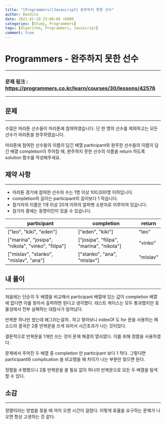 ```yaml
---
title: "[Programmers][Javascript] 완주하지 못한 선수"
author: Bandito
date: 2021-01-10 23:00:00 +0900
categories: [Study, Programmers]
tags: [Algorithm, Programmers, Javascript]
comment: true
---
```

 
# Programmers - 완주하지 못한 선수
***
### 문제 링크 : <https://programmers.co.kr/learn/courses/30/lessons/42576>

***

## 문제
***
수많은 마라톤 선수들이 마라톤에 참여하였습니다. 단 한 명의 선수를 제외하고는 모든 선수가 마라톤을 완주하였습니다.

마라톤에 참여한 선수들의 이름이 담긴 배열 participant와 완주한 선수들의 이름이 담긴 배열 completion이 주어질 때, 완주하지 못한 선수의 이름을 return 하도록 solution 함수를 작성해주세요. 

## 제약 사항
***
+ 마라톤 경기에 참여한 선수의 수는 1명 이상 100,000명 이하입니다.
+ completion의 길이는 participant의 길이보다 1 작습니다.
+ 참가자의 이름은 1개 이상 20개 이하의 알파벳 소문자로 이루어져 있습니다.
+ 참가자 중에는 동명이인이 있을 수 있습니다.


|participant|completion|return|
|----|----|----------|
|["leo", "kiki", "eden"]|["eden", "kiki"]|"leo"|
|["marina", "josipa", "nikola", "vinko", "filipa"]|["josipa", "filipa", "marina", "nikola"]|"vinko"|
|["mislav", "stanko", "mislav", "ana"]|["stanko", "ana", "mislav"]|"mislav"|

## 내 풀이
***

처음에는 단순히 두 배열을 비교해서 participant 배열에 있는 값이 completion 배열에 없다면 이를 찾아서 출력하면 된다고 생각했다. 테스트 케이스는 모두 통과했지만 효율성에서 전부 실패하는 대참사가 일어났다. 

<script src="https://gist.github.com/Suppplier/d266604d5bce12269d1b1612fb2c8ab8.js"></script>

반복문 하나만 썼는데 왜그러는걸까.. 하고 찾아보니 indexOf 도 for 문을 사용하는 메소드라 결국은 2중 반복문을 쓰게 되어서 시간초과가 나는 것이었다.    

결론적으로 반복문을 1개만 쓰는 것이 문제 해결의 열쇠였다. 이를 위해 정렬을 사용하였다. 

<script src="https://gist.github.com/Suppplier/9af76ee8a067bca47f06d987397d5ec8.js"></script>

문제에서 주어진 두 배열 중 completion 만 participant 보다 1 작다. 그렇다면 participant와 complication 을 비교했을 때 차이가 나는 부분만 찾으면 된다.    

정렬을 수행했으니 2중 반복문을 쓸 필요 없이 하나의 반복문으로 모든 두 배열을 탐색할 수 있다.   



## 소감
***

정렬이라는 방법을 찾을 때 까지 오랜 시간이 걸렸다. 이렇게 효율을 요구하는 문제가 나오면 항상 고생하는 것 같다.

